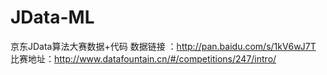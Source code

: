 # JData-ML
京东JData算法大赛数据+代码
数据链接 ：http://pan.baidu.com/s/1kV6wJ7T 
比赛地址：http://www.datafountain.cn/#/competitions/247/intro/

